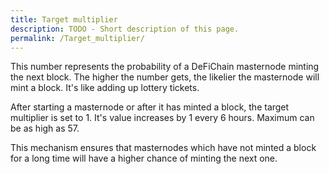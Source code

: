 ```yaml
---
title: Target multiplier
description: TODO - Short description of this page.
permalink: /Target_multiplier/
---
```


This number represents the probability of a DeFiChain masternode minting the next block. The higher the number gets, the likelier the masternode will mint a block. It's like adding up lottery tickets.

After starting a masternode or after it has minted a block, the target multiplier is set to 1. It's value increases by 1 every 6 hours. Maximum can be as high as 57.

This mechanism ensures that masternodes which have not minted a block for a long time will have a higher chance of minting the next one.
